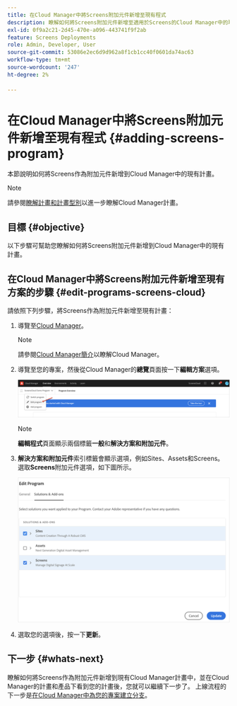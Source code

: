```yaml
---
title: 在Cloud Manager中將Screens附加元件新增至現有程式
description: 瞭解如何將Screens附加元件新增至適用於Screens的Cloud Manager中的現有程式as a Cloud Service。
exl-id: 0f9a2c21-2d45-470e-a096-443741f9f2ab
feature: Screens Deployments
role: Admin, Developer, User
source-git-commit: 53086e2ec6d9d962a8f1cb1cc40f0601da74ac63
workflow-type: tm+mt
source-wordcount: '247'
ht-degree: 2%

---
```


# 在Cloud Manager中將Screens附加元件新增至現有程式 {#adding-screens-program}

本節說明如何將Screens作為附加元件新增到Cloud Manager中的現有計畫。

>[!NOTE]
>請參閱[瞭解計畫和計畫型別](https://experienceleague.adobe.com/docs/experience-manager-cloud-service/content/implementing/using-cloud-manager/programs/program-types.html?lang=zh-Hant)以進一步瞭解Cloud Manager計畫。

## 目標 {#objective}

以下步驟可幫助您瞭解如何將Screens附加元件新增到Cloud Manager中的現有計畫。

## 在Cloud Manager中將Screens附加元件新增至現有方案的步驟 {#edit-programs-screens-cloud}

請依照下列步驟，將Screens作為附加元件新增至現有計畫：

1. 導覽至[Cloud Manager](https://my.cloudmanager.adobe.com/)。

   >[!NOTE]
   >請參閱[Cloud Manager簡介](https://experienceleague.adobe.com/docs/experience-manager-cloud-service/content/onboarding/journey/cloud-manager.html?lang=zh-Hant)以瞭解Cloud Manager。

1. 導覽至您的專案，然後從Cloud Manager的&#x200B;**總覽**&#x200B;頁面按一下&#x200B;**編輯方案**&#x200B;選項。

   ![編輯程式](/help/screens-cloud/assets/onboarding/add-onexisting1.png)

   >[!NOTE]
   >**編輯程式**&#x200B;頁面顯示兩個標籤&#x200B;**一般**&#x200B;和&#x200B;**解決方案和附加元件**。

1. **解決方案和附加元件**&#x200B;索引標籤會顯示選項，例如Sites、Assets和Screens。 選取&#x200B;**Screens**&#x200B;附加元件選項，如下圖所示。

   ![Screens附加元件選項](/help/screens-cloud/assets/onboarding/add-onexisting2.png)

1. 選取您的選項後，按一下&#x200B;**更新**。

## 下一步 {#whats-next}

瞭解如何將Screens作為附加元件新增到現有Cloud Manager計畫中，並在Cloud Manager的計畫和產品下看到您的計畫後，您就可以繼續下一步了。 上線流程的下一步是[在Cloud Manager中為您的專案建立分支](/help/screens-cloud/onboarding-screens-cloud/creating-a-branch.md)。
